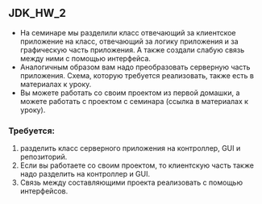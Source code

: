 ## JDK_HW_2
- На семинаре мы разделили класс отвечающий за клиентское приложение на класс, отвечающий за логику приложения и за графическую часть приложения. А также создали слабую связь между ними с помощью интерфейса.
- Аналогичным образом вам надо преобразовать серверную часть приложения. Схема, которую требуется реализовать, также есть в материалах к уроку.
- Вы можете работать со своим проектом из первой домашки, а можете работать с проектом с семинара (ссылка в материалах к уроку).
### Требуется:
1. разделить класс серверного приложения на контроллер, GUI и репозиторий.
2. Если вы работаете со своим проектом, то клиентскую часть также надо разделить на контроллер и GUI.
3. Связь между составляющими проекта реализовать с помощью интерфейсов.
